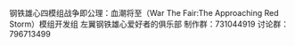 钢铁雄心四模组战争即公理：血潮将至（War The Fair:The Approaching Red Storm）模组开发组
左翼钢铁雄心爱好者的俱乐部
制作群：731044919
讨论群：796713499
